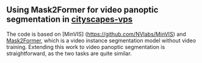 ## Using Mask2Former for video panoptic segmentation in [cityscapes-vps](https://github.com/mcahny/vps)
The code is based on [MinVIS] (https://github.com/NVlabs/MinVIS) and [Mask2Former](https://github.com/facebookresearch/Mask2Former), which is a video instance segmentation model without video training. Extending this work to video panoptic segmentation is straightforward, as the two tasks are quite similar.
